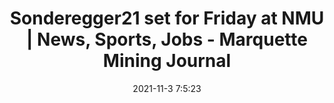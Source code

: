 ---
"title": "Sonderegger21 set for Friday at NMU | News, Sports, Jobs - Marquette Mining Journal"
"date": "2021-11-3 7:5:23"
"feed_name": "GOOGLENEWSMINING"
"feed_website": "https://news.google.com/search?q=mining%2Bincident&hl=en-US&gl=US&ceid=US:en"
"feed_rss": "https://news.google.com/rss/search?q=mining%2Bincident&hl=en-US&gl=US&ceid=US:en"
"link": "https://www.miningjournal.net/news/front-page-news/2021/11/sonderegger21-set-for-friday-at-nmu/"
"source": "{'href': 'https://www.miningjournal.net', 'title': 'Marquette Mining Journal'}"
"file": "_posts/2021-1-1-e6743fbabc0d51090621fd5df0f17e001d79c0bd.md"
"accident": "0"
"drilling": "0"
"dead": "0"
"injured": "0"
"arrested": "0"
"place": "unknown place"
"where": "unknown site"
"causes": "unknown"
"place_uri": "unknown place"
---